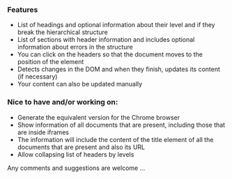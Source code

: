 ### Features
* List of headings and optional information about their level and if they break the hierarchical structure
* List of sections with header information and includes optional information about errors in the structure
* You can click on the headers so that the document moves to the position of the element
* Detects changes in the DOM and when they finish, updates its content (if necessary)
* Your content can also be updated manually

### Nice to have and/or working on:
* Generate the equivalent version for the Chrome browser
* Show information of all documents that are present, including those that are inside iframes
* The information will include the content of the title element of all the documents that are present and also its URL
* Allow collapsing list of headers by levels

Any comments and suggestions are welcome ...
